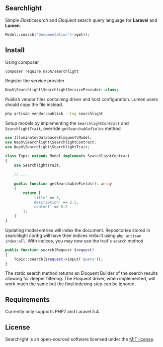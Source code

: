 ## Searchlight
Simple *Elasticsearch* and *Eloquent* search query language for **Laravel** and **Lumen**.
```php
Model::search('Documentation')->get();
```
## Install
Using composer
```bash
composer require naph/searchlight
```
Register the service provider
```php
Naph\Searchlight\SearchlightServiceProvider::class;
```
Publish vendor files containing driver and host configuration. Lumen users should copy the file instead. 
```bash
php artisan vendor:publish --tag searchlight
```
Setup models by implementing the `SearchlightContract` and `SearchlightTrait`, override `getSearchableFields`
method
```php
use Illuminate\Database\Eloquent\Model;
use Naph\Searchlight\SearchlightContract;
use Naph\Searchlight\SearchlightTrait;

class Topic extends Model implements SearchlightContract
{
    use SearchlightTrait;
    
    // ...
    
    public function getSearchableFields(): array
    {
        return [
            'title' => 5, 
            'description' => 2.5, 
            'content' => 0.5
        ];
    }
}
```
Updating model entries will index the document. Repositories stored in searchlight config will have their indices re/built using `php artisan index:all`. With indices, you may now use the trait's `search` method
```php
public function search(Request $request)
{
    Topic::search($request->input('query'));
}
```
The static search method returns an Eloquent Builder of the search results allowing for deeper filtering. The Eloquent driver, when implemented, will work much the same but the final indexing step can be ignored.
## Requirements
Currently only supports PHP7 and Laravel 5.4.
## License
Searchlight is an open-sourced software licensed under the [MIT license](https://raw.githubusercontent.com/Naph/searchlight/master/LICENSE).
